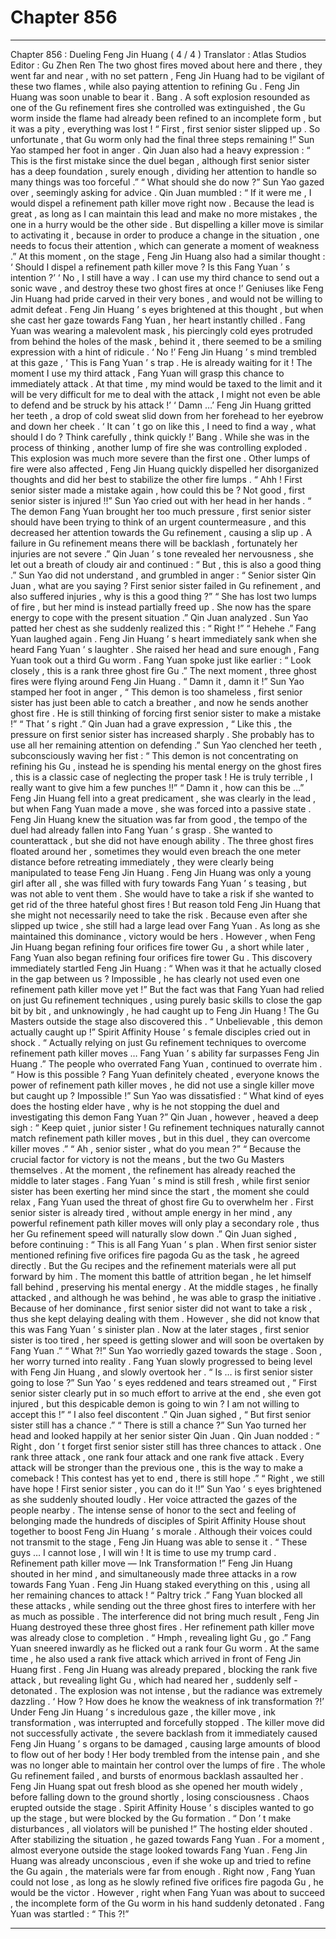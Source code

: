 
# Chapter 856


---

Chapter 856 : Dueling Feng Jin Huang ( 4 / 4 )
Translator :
Atlas Studios
Editor :
Gu Zhen Ren
The two ghost fires moved about here and there , they went far and near , with no set pattern , Feng Jin Huang had to be vigilant of these two flames , while also paying attention to refining Gu .
Feng Jin Huang was soon unable to bear it .
Bang .
A soft explosion resounded as one of the Gu refinement fires she controlled was extinguished , the Gu worm inside the flame had already been refined to an incomplete form , but it was a pity , everything was lost !
“ First , first senior sister slipped up . So unfortunate , that Gu worm only had the final three steps remaining !” Sun Yao stamped her foot in anger .
Qin Juan also had a heavy expression : “ This is the first mistake since the duel began , although first senior sister has a deep foundation , surely enough , dividing her attention to handle so many things was too forceful .”
“ What should she do now ?” Sun Yao gazed over , seemingly asking for advice .
Qin Juan mumbled : “ If it were me , I would dispel a refinement path killer move right now . Because the lead is great , as long as I can maintain this lead and make no more mistakes , the one in a hurry would be the other side . But dispelling a killer move is similar to activating it , because in order to produce a change in the situation , one needs to focus their attention , which can generate a moment of weakness .”
At this moment , on the stage , Feng Jin Huang also had a similar thought : ‘ Should I dispel a refinement path killer move ? Is this Fang Yuan ’ s intention ?’
‘ No , I still have a way . I can use my third chance to send out a sonic wave , and destroy these two ghost fires at once !’ Geniuses like Feng Jin Huang had pride carved in their very bones , and would not be willing to admit defeat .
Feng Jin Huang ’ s eyes brightened at this thought , but when she cast her gaze towards Fang Yuan , her heart instantly chilled .
Fang Yuan was wearing a malevolent mask , his piercingly cold eyes protruded from behind the holes of the mask , behind it , there seemed to be a smiling expression with a hint of ridicule .
‘ No !’ Feng Jin Huang ’ s mind trembled at this gaze , ‘ This is Fang Yuan ’ s trap . He is already waiting for it ! The moment I use my third attack , Fang Yuan will grasp this chance to immediately attack . At that time , my mind would be taxed to the limit and it will be very difficult for me to deal with the attack , I might not even be able to defend and be struck by his attack !’
‘ Damn …’ Feng Jin Huang gritted her teeth , a drop of cold sweat slid down from her forehead to her eyebrow and down her cheek .
‘ It can ’ t go on like this , I need to find a way , what should I do ? Think carefully , think quickly !’
Bang .
While she was in the process of thinking , another lump of fire she was controlling exploded .
This explosion was much more severe than the first one .
Other lumps of fire were also affected , Feng Jin Huang quickly dispelled her disorganized thoughts and did her best to stabilize the other fire lumps .
“ Ahh ! First senior sister made a mistake again , how could this be ? Not good , first senior sister is injured !!” Sun Yao cried out with her head in her hands .
“ The demon Fang Yuan brought her too much pressure , first senior sister should have been trying to think of an urgent countermeasure , and this decreased her attention towards the Gu refinement , causing a slip up . A failure in Gu refinement means there will be backlash , fortunately her injuries are not severe .” Qin Juan ’ s tone revealed her nervousness , she let out a breath of cloudy air and continued : “ But , this is also a good thing .”
Sun Yao did not understand , and grumbled in anger : “ Senior sister Qin Juan , what are you saying ? First senior sister failed in Gu refinement , and also suffered injuries , why is this a good thing ?”
“ She has lost two lumps of fire , but her mind is instead partially freed up . She now has the spare energy to cope with the present situation .” Qin Juan analyzed .
Sun Yao patted her chest as she suddenly realized this : “ Right !”
“ Hehehe .” Fang Yuan laughed again .
Feng Jin Huang ’ s heart immediately sank when she heard Fang Yuan ’ s laughter .
She raised her head and sure enough , Fang Yuan took out a third Gu worm . Fang Yuan spoke just like earlier : “ Look closely , this is a rank three ghost fire Gu .”
The next moment , three ghost fires were flying around Feng Jin Huang .
“ Damn it , damn it !” Sun Yao stamped her foot in anger , “ This demon is too shameless , first senior sister has just been able to catch a breather , and now he sends another ghost fire . He is still thinking of forcing first senior sister to make a mistake !”
“ That ’ s right .” Qin Juan had a grave expression , “ Like this , the pressure on first senior sister has increased sharply . She probably has to use all her remaining attention on defending .”
Sun Yao clenched her teeth , subconsciously waving her fist : “ This demon is not concentrating on refining his Gu , instead he is spending his mental energy on the ghost fires , this is a classic case of neglecting the proper task ! He is truly terrible , I really want to give him a few punches !!”
“ Damn it , how can this be …” Feng Jin Huang fell into a great predicament , she was clearly in the lead , but when Fang Yuan made a move , she was forced into a passive state .
Feng Jin Huang knew the situation was far from good , the tempo of the duel had already fallen into Fang Yuan ’ s grasp . She wanted to counterattack , but she did not have enough ability .
The three ghost fires floated around her , sometimes they would even breach the one meter distance before retreating immediately , they were clearly being manipulated to tease Feng Jin Huang .
Feng Jin Huang was only a young girl after all , she was filled with fury towards Fang Yuan ’ s teasing , but was not able to vent them .
She would have to take a risk if she wanted to get rid of the three hateful ghost fires !
But reason told Feng Jin Huang that she might not necessarily need to take the risk .
Because even after she slipped up twice , she still had a large lead over Fang Yuan .
As long as she maintained this dominance , victory would be hers .
However , when Feng Jin Huang began refining four orifices fire tower Gu , a short while later , Fang Yuan also began refining four orifices fire tower Gu .
This discovery immediately startled Feng Jin Huang : “ When was it that he actually closed in the gap between us ? Impossible , he has clearly not used even one refinement path killer move yet !”
But the fact was that Fang Yuan had relied on just Gu refinement techniques , using purely basic skills to close the gap bit by bit , and unknowingly , he had caught up to Feng Jin Huang !
The Gu Masters outside the stage also discovered this .
“ Unbelievable , this demon actually caught up !” Spirit Affinity House ’ s female disciples cried out in shock .
“ Actually relying on just Gu refinement techniques to overcome refinement path killer moves … Fang Yuan ’ s ability far surpasses Feng Jin Huang .” The people who overrated Fang Yuan , continued to overrate him .
“ How is this possible ? Fang Yuan definitely cheated , everyone knows the power of refinement path killer moves , he did not use a single killer move but caught up ? Impossible !” Sun Yao was dissatisfied : “ What kind of eyes does the hosting elder have , why is he not stopping the duel and investigating this demon Fang Yuan ?”
Qin Juan , however , heaved a deep sigh : “ Keep quiet , junior sister ! Gu refinement techniques naturally cannot match refinement path killer moves , but in this duel , they can overcome killer moves .”
“ Ah , senior sister , what do you mean ?”
“ Because the crucial factor for victory is not the means , but the two Gu Masters themselves . At the moment , the refinement has already reached the middle to later stages . Fang Yuan ’ s mind is still fresh , while first senior sister has been exerting her mind since the start , the moment she could relax , Fang Yuan used the threat of ghost fire Gu to overwhelm her . First senior sister is already tired , without ample energy in her mind , any powerful refinement path killer moves will only play a secondary role , thus her Gu refinement speed will naturally slow down .”
Qin Juan sighed , before continuing : “ This is all Fang Yuan ’ s plan . When first senior sister mentioned refining five orifices fire pagoda Gu as the task , he agreed directly . But the Gu recipes and the refinement materials were all put forward by him . The moment this battle of attrition began , he let himself fall behind , preserving his mental energy . At the middle stages , he finally attacked , and although he was behind , he was able to grasp the initiative . Because of her dominance , first senior sister did not want to take a risk , thus she kept delaying dealing with them . However , she did not know that this was Fang Yuan ’ s sinister plan . Now at the later stages , first senior sister is too tired , her speed is getting slower and will soon be overtaken by Fang Yuan .”
“ What ?!” Sun Yao worriedly gazed towards the stage .
Soon , her worry turned into reality .
Fang Yuan slowly progressed to being level with Feng Jin Huang , and slowly overtook her .
“ Is … is first senior sister going to lose ?” Sun Yao ’ s eyes reddened and tears streamed out , “ First senior sister clearly put in so much effort to arrive at the end , she even got injured , but this despicable demon is going to win ? I am not willing to accept this !”
“ I also feel discontent .” Qin Juan sighed , “ But first senior sister still has a chance .”
“ There is still a chance ?” Sun Yao turned her head and looked happily at her senior sister Qin Juan .
Qin Juan nodded : “ Right , don ’ t forget first senior sister still has three chances to attack . One rank three attack , one rank four attack and one rank five attack . Every attack will be stronger than the previous one , this is the way to make a comeback ! This contest has yet to end , there is still hope .”
“ Right , we still have hope ! First senior sister , you can do it !!” Sun Yao ’ s eyes brightened as she suddenly shouted loudly .
Her voice attracted the gazes of the people nearby .
The intense sense of honor to the sect and feeling of belonging made the hundreds of disciples of Spirit Affinity House shout together to boost Feng Jin Huang ’ s morale .
Although their voices could not transmit to the stage , Feng Jin Huang was able to sense it .
“ These guys … I cannot lose , I will win ! It is time to use my trump card . Refinement path killer move — Ink Transformation !”
Feng Jin Huang shouted in her mind , and simultaneously made three attacks in a row towards Fang Yuan .
Feng Jin Huang staked everything on this , using all her remaining chances to attack !
“ Paltry trick .” Fang Yuan blocked all these attacks , while sending out the three ghost fires to interfere with her as much as possible .
The interference did not bring much result , Feng Jin Huang destroyed these three ghost fires . Her refinement path killer move was already close to completion .
“ Hmph , revealing light Gu , go .” Fang Yuan sneered inwardly as he flicked out a rank four Gu worm .
At the same time , he also used a rank five attack which arrived in front of Feng Jin Huang first .
Feng Jin Huang was already prepared , blocking the rank five attack , but revealing light Gu , which had neared her , suddenly self - detonated .
The explosion was not intense , but the radiance was extremely dazzling .
‘ How ? How does he know the weakness of ink transformation ?!’ Under Feng Jin Huang ’ s incredulous gaze , the killer move , ink transformation , was interrupted and forcefully stopped .
The killer move did not successfully activate , the severe backlash from it immediately caused Feng Jin Huang ’ s organs to be damaged , causing large amounts of blood to flow out of her body !
Her body trembled from the intense pain , and she was no longer able to maintain her control over the lumps of fire . The whole Gu refinement failed , and bursts of enormous backlash assaulted her .
Feng Jin Huang spat out fresh blood as she opened her mouth widely , before falling down to the ground shortly , losing consciousness .
Chaos erupted outside the stage .
Spirit Affinity House ’ s disciples wanted to go up the stage , but were blocked by the Gu formation .
“ Don ’ t make disturbances , all violators will be punished !” The hosting elder shouted . After stabilizing the situation , he gazed towards Fang Yuan .
For a moment , almost everyone outside the stage looked towards Fang Yuan .
Feng Jin Huang was already unconscious , even if she woke up and tried to refine the Gu again , the materials were far from enough .
Right now , Fang Yuan could not lose , as long as he slowly refined five orifices fire pagoda Gu , he would be the victor .
However , right when Fang Yuan was about to succeed , the incomplete form of the Gu worm in his hand suddenly detonated .
Fang Yuan was startled : “ This ?!”

---

